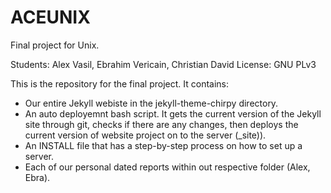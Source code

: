 # ACEUNIX

Final project for Unix.

Students: Alex Vasil, Ebrahim Vericain, Christian David
License: GNU PLv3

This is the repository for the final project. It contains:

- Our entire Jekyll webiste in the jekyll-theme-chirpy directory.
- An auto deployemnt bash script. It gets the current version of the Jekyll site through git, checks if there are any changes, then deploys the current version of website project on to the server (_site)).
- An INSTALL file that has a step-by-step process on how to set up a server.
- Each of our personal dated reports within out respective folder (Alex, Ebra).
